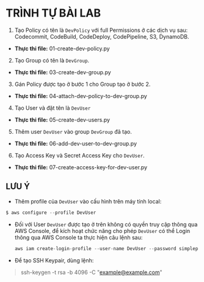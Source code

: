 # TRÌNH TỰ BÀI LAB
1. Tạo Policy có tên là `DevPolicy` với full Permissions ở các dịch vụ sau: Codecommit, CodeBuild, CodeDeploy, CodePipeline, S3, DynamoDB.

- **Thực thi file:** 01-create-dev-policy.py
 
2. Tạo Group có tên là `DevGroup`.
- **Thực thi file:** 03-create-dev-group.py
 
3. Gán Policy được tạo ở bước 1 cho Group tạo ở bước 2.
- **Thực thi file:** 04-attach-dev-policy-to-dev-group.py

4. Tạo User và đặt tên là `DevUser`
- **Thực thi file:** 05-create-dev-users.py

5. Thêm user `DevUser` vào group `DevGroup` đã tạo.
- **Thực thi file:** 06-add-dev-user-to-dev-group.py

6. Tạo Access Key và Secret Access Key cho `DevUser`.
- **Thực thi file:** 07-create-access-key-for-dev-user.py

## LƯU Ý

- Thêm profile của `DevUser` vào cấu hình trên máy tính local:
```c
$ aws configure --profile DevUser
```

- Đối với User `DevUser` được tạo ở trên không có quyền truy cập thông qua AWS Console, để kích hoạt chức năng cho phép `DevUser` có thể Login thông qua AWS Console ta thực hiện câu lệnh sau:

    ```c
    aws iam create-login-profile --user-name DevUser --password simplepassword123 --no-password-reset-required
    ```

- Để tạo SSH Keypair, dùng lệnh:
> ssh-keygen -t rsa -b 4096 -C "example@example.com"

